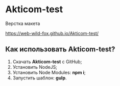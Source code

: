 # Akticom-test
Верстка макета

https://web-wild-fox.github.io/Akticom-test/

<h2>Как использовать Akticom-test?</h2>

<ol>
	<li>Скачать</a> <strong>Akticom-test</strong> с GitHub;</li>
	<li>Установить NodeJS;</li>
    <li>Установить Node Modules: <strong>npm i</strong>;</li>
	<li>Запустить шаблон: <strong>gulp</strong>.</li>
</ol>